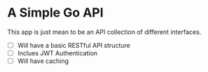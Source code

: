 # A Simple Go API

This app is just mean to be an API collection of different interfaces.

- [ ] Will have a basic RESTful API structure
- [ ] Inclues JWT Authentication
- [ ] Will have caching